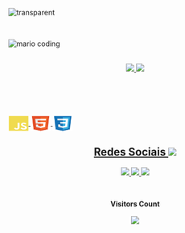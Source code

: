 ![transparent](https://capsule-render.vercel.app/api?type=transparent&fontColor=000&text=Lucca%20Leonardo&height=150&fontSize=60&desc=&descAlignY=75&descAlign=60)

<br>


![mario coding](https://i.imgur.com/1ZvVkDc.gif)

  <br> 
  

<div align = "center">
  <a href="https://LuccaLeonard">
    <img width = "400px" src="https://github-readme-stats.vercel.app/api?username=LuccaLeonard&show_icons=true&theme=dark&include_all_commits=true&count_private=true"/>
    <img width = "440px" src="https://github-readme-stats.vercel.app/api/top-langs/?username=LuccaLeonard&layout=compact&langs_count=16&theme=dark"/>
    </div>
  
  <br> 
  <br> 
  <br> 
  <br> 
  
<div style="display: inline_block"><br>
  <img align="center" alt="Lucca-Js" height="30" width="40" src="https://raw.githubusercontent.com/devicons/devicon/master/icons/javascript/javascript-plain.svg">
  <img align="center" alt="Lucca-HTML" height="30" width="40" src="https://raw.githubusercontent.com/devicons/devicon/master/icons/html5/html5-original.svg">
  <img align="center" alt="Lucca-CSS" height="30" width="40" src="https://raw.githubusercontent.com/devicons/devicon/master/icons/css3/css3-original.svg">
</div>

<h2 align="center"> Redes Sociais <img src="https://media0.giphy.com/media/jqNPzdTTxQfOgOqpO4/source.gif" width="50"></h2>

<p align="center">
<a href="mailto: luccaleonardo1002@gmail.com">
 <img src="https://img.shields.io/badge/-Lucca-c14438?style=flat-square&logo=Gmail&logoColor=white&link=luccaleonardo1002@gmail.com" width = "80px"/>
</a>
<a href="https://www.instagram.com/its_luccaa/">
 <img src="https://img.shields.io/badge/-Lucca-c14438?style=flat-square&logo=Instagram&logoColor=white&link=https://www.instagram.com/its_luccaa/" width = "80px"/>
</a>
<a href="https://www.linkedin.com/in/lucca-leonardo-537593214/">
 <img src="https://img.shields.io/badge/-Lucca-blue?style=flat-square&logo=Linkedin&logoColor=white&link=https://www.linkedin.com/in/lucca-leonardo-537593214/"width = "80px"/>
</a>
</p>
  
<div align="center">
<br><p align="centre"><b>Visitors Count</b></p>  
<p align="center"><img align="center" src="https://profile-counter.glitch.me/{LuccaLeonard}/count.svg" /></p> 
<br></div> 
